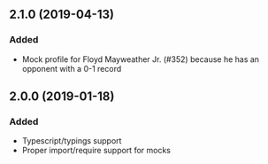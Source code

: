 ## 2.1.0 (2019-04-13)

### Added

- Mock profile for Floyd Mayweather Jr. (#352) because he has an opponent with a 0-1 record


## 2.0.0 (2019-01-18)

### Added

- Typescript/typings support
- Proper import/require support for mocks